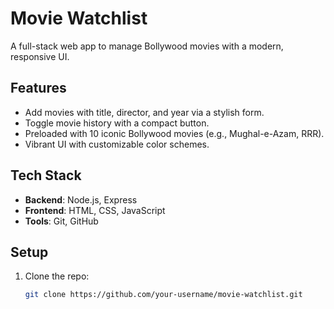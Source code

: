 # Movie Watchlist

A full-stack web app to manage Bollywood movies with a modern, responsive UI.

## Features
- Add movies with title, director, and year via a stylish form.
- Toggle movie history with a compact button.
- Preloaded with 10 iconic Bollywood movies (e.g., Mughal-e-Azam, RRR).
- Vibrant UI with customizable color schemes.

## Tech Stack
- **Backend**: Node.js, Express
- **Frontend**: HTML, CSS, JavaScript
- **Tools**: Git, GitHub

## Setup
1. Clone the repo:
   ```bash
   git clone https://github.com/your-username/movie-watchlist.git